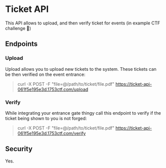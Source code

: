 # Ticket API

This API allows to upload, and then verify ticket for events (in example CTF challenge 🚩)

## Endpoints

### Upload

Upload allows you to upload new tickets to the system. These tickets can be then verified on the event entrance:

> curl -X POST -F "file=@/path/to/ticket/file.pdf" https://ticket-api-061f5e195e3d.1753ctf.com/upload

### Verify

While integrating your entrance gate thingy call this endpoint to verify if the ticket being shown to you is not forged:

> curl -X POST -F "file=@/path/to/ticket/file.pdf" https://ticket-api-061f5e195e3d.1753ctf.com/verify

## Security

Yes.